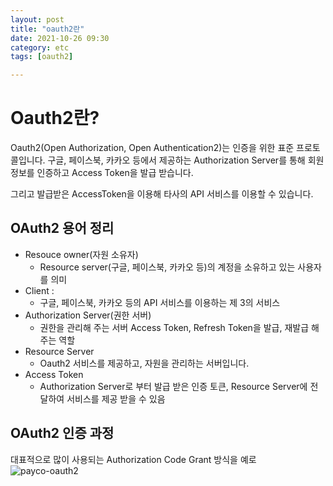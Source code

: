 ```yaml
---
layout: post
title: "oauth2란"
date: 2021-10-26 09:30
category: etc
tags: [oauth2]

---
```


# Oauth2란?

Oauth2(Open Authorization, Open Authentication2)는 인증을 위한 표준 프로토콜입니다. 
구글, 페이스북, 카카오 등에서 제공하는 Authorization Server를 통해 회원 정보를 인증하고 Access Token을 발급 받습니다.

그리고 발급받은 AccessToken을 이용해 타사의 API 서비스를 이용할 수 있습니다. 


## OAuth2 용어 정리 
- Resouce owner(자원 소유자)
  - Resource server(구글, 페이스북, 카카오 등)의 계정을 소유하고 있는 사용자를 의미
- Client : 
  - 구글, 페이스북, 카카오 등의 API 서비스를 이용하는 제 3의 서비스
- Authorization Server(권한 서버)
  - 권한을 관리해 주는 서버 Access Token, Refresh Token을 발급, 재발급 해주는 역할
- Resource Server
  - Oauth2 서비스를 제공하고, 자원을 관리하는 서버입니다.
- Access Token
  - Authorization Server로 부터 발급 받은 인증 토큰, Resource Server에 전달하여 서비스를 제공 받을 수 있음 

## OAuth2 인증 과정

대표적으로 많이 사용되는 Authorization Code Grant 방식을 예로 
![payco-oauth2](https://img1.daumcdn.net/thumb/R1280x0/?scode=mtistory2&fname=https%3A%2F%2Fblog.kakaocdn.net%2Fdn%2FbR7DEx%2FbtqCoSrB93D%2FGAKGKz34tDSgwI0yaWqvik%2Fimg.png)